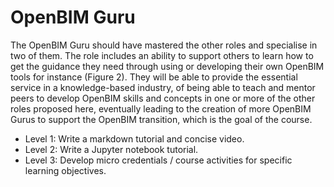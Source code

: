 # OpenBIM Guru
The OpenBIM Guru should have mastered the other roles and specialise in two of them. The role includes an ability to support others to learn how to get the guidance they need through using or developing their own OpenBIM tools for instance (Figure 2). They will be able to provide the essential service in a knowledge-based industry, of being able to teach and mentor peers to develop OpenBIM skills and concepts in one or more of the other roles proposed here, eventually leading to the creation of more OpenBIM Gurus to support the OpenBIM transition, which is the goal of the course.
* Level 1: Write a markdown tutorial and concise video.
* Level 2: Write a Jupyter notebook tutorial.
* Level 3: Develop micro credentials / course activities for specific learning objectives.


